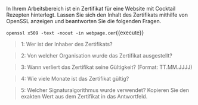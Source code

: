 In Ihrem Arbeitsbereich ist ein Zertifikat für eine Website mit Cocktail Rezepten hinterlegt. 
Lassen Sie sich den Inhalt des Zertifikats mithilfe von OpenSSL anzeigen und beantworten Sie die folgenden Fragen.

`openssl x509 -text -noout -in webpage.cer`{{execute}}

>1: Wer ist der Inhaber des Zertifikats?

>2: Von welcher Organisation wurde das Zertifikat ausgestellt?

>3: Wann verliert das Zertifikat seine Gültigkeit? (Format: TT.MM.JJJJ)

>4: Wie viele Monate ist das Zertifikat gültig?

>5: Welcher Signaturalgorithmus wurde verwendet? Kopieren Sie den exakten Wert aus dem Zertifikat in das Antwortfeld.